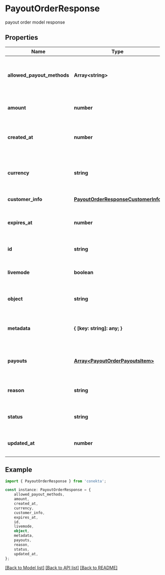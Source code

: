 # PayoutOrderResponse

payout order model response

## Properties

Name | Type | Description | Notes
------------ | ------------- | ------------- | -------------
**allowed_payout_methods** | **Array&lt;string&gt;** | The payout methods that are allowed for the payout order. | [default to undefined]
**amount** | **number** | The amount of the payout order. | [default to undefined]
**created_at** | **number** | The creation date of the payout order. | [default to undefined]
**currency** | **string** | The currency in which the payout order is made. | [default to 'MXN']
**customer_info** | [**PayoutOrderResponseCustomerInfo**](PayoutOrderResponseCustomerInfo.md) |  | [default to undefined]
**expires_at** | **number** | The expiration date of the payout order. | [optional] [default to undefined]
**id** | **string** | The id of the payout order. | [default to undefined]
**livemode** | **boolean** | The live mode of the payout order. | [default to undefined]
**object** | **string** | The object of the payout order. | [default to undefined]
**metadata** | **{ [key: string]: any; }** | The metadata of the payout order. | [optional] [default to undefined]
**payouts** | [**Array&lt;PayoutOrderPayoutsItem&gt;**](PayoutOrderPayoutsItem.md) | The payout information of the payout order. | [default to undefined]
**reason** | **string** | The reason for the payout order. | [default to undefined]
**status** | **string** | The status of the payout order. | [optional] [default to undefined]
**updated_at** | **number** | The update date of the payout order. | [default to undefined]

## Example

```typescript
import { PayoutOrderResponse } from 'conekta';

const instance: PayoutOrderResponse = {
    allowed_payout_methods,
    amount,
    created_at,
    currency,
    customer_info,
    expires_at,
    id,
    livemode,
    object,
    metadata,
    payouts,
    reason,
    status,
    updated_at,
};
```

[[Back to Model list]](../README.md#documentation-for-models) [[Back to API list]](../README.md#documentation-for-api-endpoints) [[Back to README]](../README.md)
